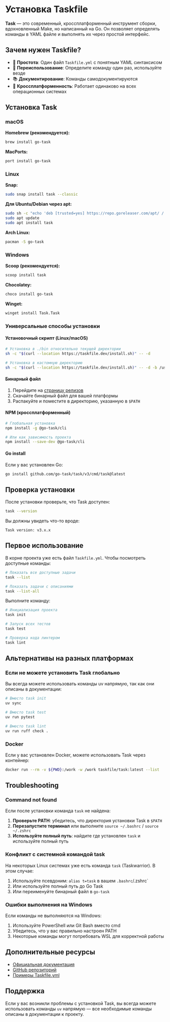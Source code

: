 # Установка Taskfile

**Task** — это современный, кроссплатформенный инструмент сборки, вдохновленный Make, но написанный на Go. Он позволяет определять команды в YAML файле и выполнять их через простой интерфейс.

## Зачем нужен Taskfile?

- 🚀 **Простота**: Один файл `Taskfile.yml` с понятным YAML синтаксисом
- 🔄 **Переиспользование**: Определите команду один раз, используйте везде
- 📚 **Документирование**: Команды самодокументируются
- 🎯 **Кроссплатформенность**: Работает одинаково на всех операционных системах

## Установка Task

### macOS

**Homebrew (рекомендуется):**
```bash
brew install go-task
```

**MacPorts:**
```bash
port install go-task
```

### Linux

**Snap:**
```bash
sudo snap install task --classic
```

**Для Ubuntu/Debian через apt:**
```bash
sudo sh -c "echo 'deb [trusted=yes] https://repo.goreleaser.com/apt/ /' >> /etc/apt/sources.list.d/goreleaser.list"
sudo apt update
sudo apt install task
```

**Arch Linux:**
```bash
pacman -S go-task
```

### Windows

**Scoop (рекомендуется):**
```bash
scoop install task
```

**Chocolatey:**
```bash
choco install go-task
```

**Winget:**
```bash
winget install Task.Task
```

### Универсальные способы установки

#### Установочный скрипт (Linux/macOS)

```bash
# Установка в ./bin относительно текущей директории
sh -c "$(curl --location https://taskfile.dev/install.sh)" -- -d

# Установка в кастомную директорию
sh -c "$(curl --location https://taskfile.dev/install.sh)" -- -d -b /usr/local/bin
```

#### Бинарный файл

1. Перейдите на [страницу релизов](https://github.com/go-task/task/releases)
2. Скачайте бинарный файл для вашей платформы
3. Распакуйте и поместите в директорию, указанную в `$PATH`

#### NPM (кроссплатформенный)

```bash
# Глобальная установка
npm install -g @go-task/cli

# Или как зависимость проекта
npm install --save-dev @go-task/cli
```

#### Go install

Если у вас установлен Go:

```bash
go install github.com/go-task/task/v3/cmd/task@latest
```

## Проверка установки

После установки проверьте, что Task доступен:

```bash
task --version
```

Вы должны увидеть что-то вроде:
```
Task version: v3.x.x
```

## Первое использование

В корне проекта уже есть файл `Taskfile.yml`. Чтобы посмотреть доступные команды:

```bash
# Показать все доступные задачи
task --list

# Показать задачи с описаниями
task --list-all
```

Выполните команду:

```bash
# Инициализация проекта
task init

# Запуск всех тестов
task test

# Проверка кода линтером
task lint
```

## Альтернативы на разных платформах

### Если не можете установить Task глобально

Вы всегда можете использовать команды uv напрямую, так как они описаны в документации:

```bash
# Вместо task init
uv sync

# Вместо task test
uv run pytest

# Вместо task lint
uv run ruff check .
```

### Docker

Если у вас установлен Docker, можете использовать Task через контейнер:

```bash
docker run --rm -v ${PWD}:/work -w /work taskfile/task:latest --list
```

## Troubleshooting

### Command not found

Если после установки команда `task` не найдена:

1. **Проверьте PATH**: убедитесь, что директория установки Task в `$PATH`
2. **Перезапустите терминал** или выполните `source ~/.bashrc` / `source ~/.zshrc`
3. **Используйте полный путь**: найдите где установлен `task` и используйте полный путь

### Конфликт с системной командой task

На некоторых Linux системах уже есть команда `task` (Taskwarrior). В этом случае:

1. Используйте псевдоним: `alias t=task` в вашем `.bashrc`/.zshrc`
2. Или используйте полный путь до Go Task
3. Или переименуйте бинарный файл в `go-task`

### Ошибки выполнения на Windows

Если команды не выполняются на Windows:

1. Используйте PowerShell или Git Bash вместо cmd
2. Убедитесь, что у вас правильно настроен PATH
3. Некоторые команды могут потребовать WSL для корректной работы

## Дополнительные ресурсы

- [Официальная документация](https://taskfile.dev/)
- [GitHub репозиторий](https://github.com/go-task/task)
- [Примеры Taskfile.yml](https://github.com/go-task/examples)

## Поддержка

Если у вас возникли проблемы с установкой Task, вы всегда можете использовать команды `uv` напрямую — все необходимые команды описаны в документации к проекту.